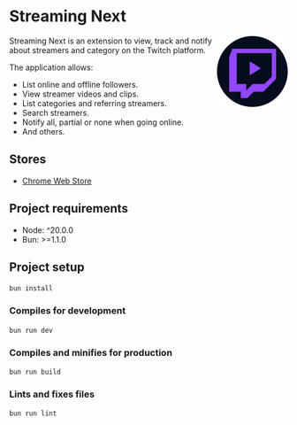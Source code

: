# Streaming Next

<img src="./public/icons/128.png" align="right" alt="Project Logo" />

Streaming Next is an extension to view, track and notify about streamers and category on the Twitch platform.

The application allows:
- List online and offline followers.
- View streamer videos and clips.
- List categories and referring streamers.
- Search streamers.
- Notify all, partial or none when going online.
- And others.

## Stores

- [Chrome Web Store](https://chrome.google.com/webstore/detail/streaming-next/kjhokibigaobhcmjabhjbhncapklgjkb)

## Project requirements

- Node: ^20.0.0
- Bun: >=1.1.0

## Project setup
```
bun install
```

### Compiles for development
```
bun run dev
```

### Compiles and minifies for production
```
bun run build
```

### Lints and fixes files
```
bun run lint
```
